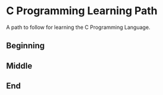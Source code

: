 # C Programming Learning Path

A path to follow for learning the C Programming Language.

## Beginning

## Middle

## End
